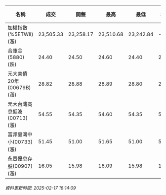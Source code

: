 | 名稱 | 成交 | 開盤 | 最高 | 最低 | 均價 | 成交金額(億) | 昨收 | 漲跌幅 | 漲跌 | 總量 | 昨量 | 振幅 |
| -------- | -------- | -------- | -------- |-------- | -------- | -------- |-------- |-------- |-------- | -------- | -------- |-------- |
|加權指數(%5ETWII) (漲)|23,505.33|23,258.17|23,510.68|23,242.84|-|3,641.88|23,152.61|1.52%|352.72|7,302,563|0|1.16%|
|合庫金(5880) (跌)|24.40|24.50|24.60|24.40|24.50|2.30|24.45|0.20%|0.05|9,388|7,417|0.82%|
|元大美債20年(00679B) (漲)|28.82|28.88|28.89|28.80|28.84|11.30|28.81|0.03%|0.01|39,165|49,221|0.31%|
|元大台灣高息低波(00713) (漲)|54.55|54.35|54.60|54.35|54.51|5.77|54.15|0.74%|0.40|10,583|9,528|0.46%|
|富邦臺灣中小(00733) (漲)|51.45|51.00|51.65|51.00|51.53|0.626|50.70|1.48%|0.75|1,214|1,637|1.28%|
|永豐優息存股(00907) (漲)|16.05|15.98|16.09|15.98|16.05|0.553|15.91|0.88%|0.14|3,447|3,279|0.69%|
###### 資料更新時間: 2025-02-17 16:14:09
